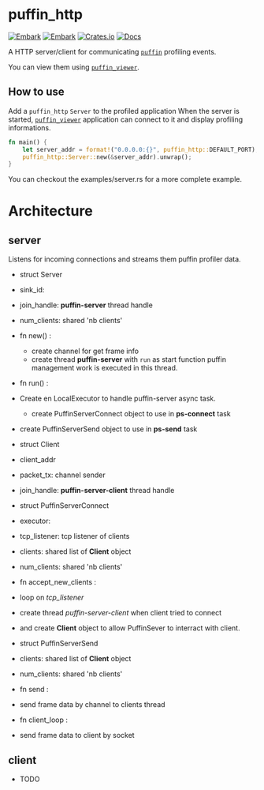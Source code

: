 # puffin_http

[![Embark](https://img.shields.io/badge/embark-open%20source-blueviolet.svg)](https://embark.dev)
[![Embark](https://img.shields.io/badge/discord-ark-%237289da.svg?logo=discord)](https://discord.gg/dAuKfZS)
[![Crates.io](https://img.shields.io/crates/v/puffin_http.svg)](https://crates.io/crates/puffin_http)
[![Docs](https://docs.rs/puffin_http/badge.svg)](https://docs.rs/puffin_http)

A HTTP server/client for communicating [`puffin`](https://github.com/EmbarkStudios/puffin) profiling events.

You can view them using [`puffin_viewer`](https://github.com/EmbarkStudios/puffin/tree/main/puffin_viewer).

## How to use
Add a `puffin_http` `Server` to the profiled application
When the server is started, [`puffin_viewer`](https://crates.io/crates/puffin_viewer) application can connect to it and display profiling informations.

``` rust
fn main() {
    let server_addr = format!("0.0.0.0:{}", puffin_http::DEFAULT_PORT);
    puffin_http::Server::new(&server_addr).unwrap();
}
```

You can checkout the examples/server.rs for a more complete example.

# Architecture
## server
Listens for incoming connections and streams them puffin profiler data.
- struct Server
 - sink_id:
 - join_handle: **puffin-server** thread handle
 - num_clients: shared 'nb clients'
 - fn new() : 
 	- create channel for get frame info
 	- create thread **puffin-server** with `run` as start function
  puffin management work is executed in this thread.
 - fn run() :
  - Create en LocalExecutor to handle puffin-server async task.
 	- create PuffinServerConnect object to use in **ps-connect** task
  - create PuffinServerSend object to use in **ps-send** task
	
- struct Client
 - client_addr
 - packet_tx: channel sender
 - join_handle: **puffin-server-client** thread handle

- struct PuffinServerConnect
 - executor:
 - tcp_listener: tcp listener of clients
 - clients: shared list of **Client** object
 - num_clients: shared 'nb clients'
 - fn accept_new_clients :
  - loop on *tcp_listener*
  - create thread *puffin-server-client* when client tried to connect
  - and create **Client** object to allow PuffinSever to interract with client.

- struct PuffinServerSend
 - clients: shared list of **Client** object
 - num_clients: shared 'nb clients'
 - fn send :
  - send frame data by channel to clients thread
  
- fn client_loop :
 - send frame data to client by socket

## client
- TODO
